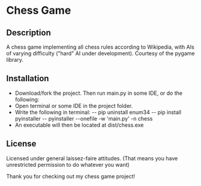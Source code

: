 # Chess Game

## Description
A chess game implementing all chess rules according to Wikipedia, with AIs of varying difficulty ("hard" AI under development). Courtesy of the pygame library.

## Installation
- Download/fork the project. Then run main.py in some IDE, or do the following:
- Open terminal or some IDE in the project folder.
- Write the following in terminal:
-- pip uninstall enum34
-- pip install pyinstaller
-- pyinstaller --onefile -w 'main.py' -n chess
- An executable will then be located at dist/chess.exe

## License
Licensed under general laissez-faire attitudes. (That means you have unrestricted permission to do whatever you want)

Thank you for checking out my chess game project!
